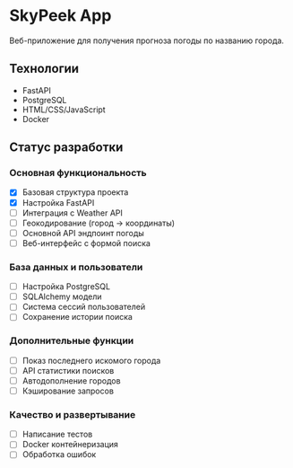 # SkyPeek App

Веб-приложение для получения прогноза погоды по названию города.

## Технологии
- FastAPI
- PostgreSQL
- HTML/CSS/JavaScript
- Docker

## Статус разработки

### Основная функциональность
- [x] Базовая структура проекта
- [x] Настройка FastAPI
- [ ] Интеграция с Weather API
- [ ] Геокодирование (город → координаты)
- [ ] Основной API эндпоинт погоды
- [ ] Веб-интерфейс с формой поиска

### База данных и пользователи
- [ ] Настройка PostgreSQL
- [ ] SQLAlchemy модели
- [ ] Система сессий пользователей
- [ ] Сохранение истории поиска

### Дополнительные функции
- [ ] Показ последнего искомого города
- [ ] API статистики поисков
- [ ] Автодополнение городов
- [ ] Кэширование запросов

### Качество и развертывание
- [ ] Написание тестов
- [ ] Docker контейнеризация
- [ ] Обработка ошибок
